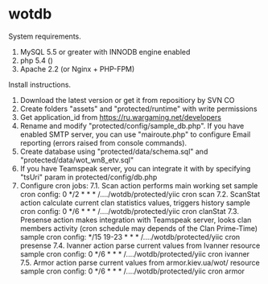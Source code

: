 wotdb
=====

System requirements.
  1. MySQL 5.5 or greater with INNODB engine enabled
  2. php 5.4 ()
  3. Apache 2.2 (or Nginx + PHP-FPM)


Install instructions.

  1. Download the latest version or get it from repositiory by SVN CO
  2. Create folders "assets" and "protected/runtime" with write permissions
  3. Get application_id from https://ru.wargaming.net/developers
  4. Rename and modify "protected/config/sample_db.php". If you have enabled SMTP server, you can use "mairoute.php" to configure Email reporting (errors raised from console commands).
  5. Create database using  "protected/data/schema.sql" and "protected/data/wot_wn8_etv.sql"
  6. If you have Teamspeak server, you can integrate it with by specifying "tsUri" param in protected/config/db.php
  7. Configure cron jobs: 
  7.1. Scan action performs main working set
    sample cron config:  0 */2 * * * /..../wotdb/protected/yiic cron scan
  7.2. ScanStat action calculate current clan statistics values, triggers history
    sample cron config:  0 */6 * * * /..../wotdb/protected/yiic cron clanStat
  7.3. Presense action makes integration with Teamspeak server, looks clan members activity (cron schedule may depends of the Clan Prime-Time)
    sample cron config:  */15 19-23 * * * /..../wotdb/protected/yiic cron presense
  7.4. Ivanner action parse current values from Ivanner resource
    sample cron config:  0 */6 * * * /..../wotdb/protected/yiic cron ivanner
  7.5. Armor action parse current values from armor.kiev.ua/wot/ resource
    sample cron config:  0 */6 * * * /..../wotdb/protected/yiic cron armor
